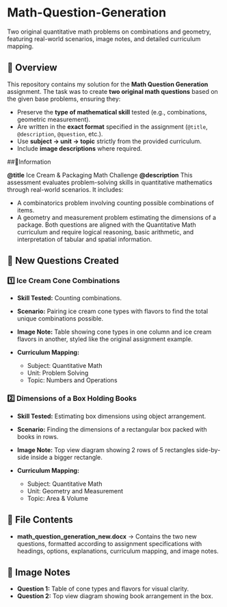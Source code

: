 # Math-Question-Generation
Two original quantitative math problems on combinations and geometry, featuring real-world scenarios, image notes, and detailed curriculum mapping.

## 📄 Overview

This repository contains my solution for the **Math Question Generation** assignment.
The task was to create **two original math questions** based on the given base problems, ensuring they:

* Preserve the **type of mathematical skill** tested (e.g., combinations, geometric measurement).
* Are written in the **exact format** specified in the assignment (`@title`, `@description`, `@question`, etc.).
* Use **subject → unit → topic** strictly from the provided curriculum.
* Include **image descriptions** where required.

 ##📝Information

**@title** Ice Cream & Packaging Math Challenge
**@description**
This assessment evaluates problem-solving skills in quantitative mathematics through real-world scenarios.
It includes:

* A combinatorics problem involving counting possible combinations of items.
* A geometry and measurement problem estimating the dimensions of a package.
  Both questions are aligned with the Quantitative Math curriculum and require logical reasoning, basic arithmetic, and interpretation of tabular and spatial information.

## 📝 New Questions Created

### 1️⃣ Ice Cream Cone Combinations

* **Skill Tested:** Counting combinations.
* **Scenario:** Pairing ice cream cone types with flavors to find the total unique combinations possible.
* **Image Note:** Table showing cone types in one column and ice cream flavors in another, styled like the original assignment example.
* **Curriculum Mapping:**

  * Subject: Quantitative Math
  * Unit: Problem Solving
  * Topic: Numbers and Operations

### 2️⃣ Dimensions of a Box Holding Books

* **Skill Tested:** Estimating box dimensions using object arrangement.
* **Scenario:** Finding the dimensions of a rectangular box packed with books in rows.
* **Image Note:** Top view diagram showing 2 rows of 5 rectangles side-by-side inside a bigger rectangle.
* **Curriculum Mapping:**

  * Subject: Quantitative Math
  * Unit: Geometry and Measurement
  * Topic: Area & Volume

## 📂 File Contents

* **math\_question\_generation\_new\.docx** → Contains the two new questions, formatted according to assignment specifications with headings, options, explanations, curriculum mapping, and image notes.

## 📸 Image Notes

* **Question 1:** Table of cone types and flavors for visual clarity.
* **Question 2:** Top view diagram showing book arrangement in the box.

